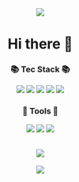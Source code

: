 <div align="center">
<img src="https://capsule-render.vercel.app/api?type=wave&color=auto&height=250&section=header&text=Sanha%20Github!&fontSize=90" />
  <h1>Hi there 👋</h1>
  <h3>📚 Tec Stack 📚</h3>
	<img src="https://img.shields.io/badge/React-61DAFB?style=flat&logo=react&logoColor=white" />
	<img src="https://img.shields.io/badge/HTML5-E34F26?style=flat&logo=HTML5&logoColor=white" />
	<img src="https://img.shields.io/badge/CSS3-1572B6?style=flat&logo=CSS3&logoColor=white" />
	<img src="https://img.shields.io/badge/StyledComponents-DB7093?style=flat&logo=styledcomponents&logoColor=white" />
	<img src="https://img.shields.io/badge/Javascript-F7DF1E?style=flat&logo=javascript&logoColor=white" />
 <h3>🔨 Tools 🔨</h3>
	<img src="https://img.shields.io/badge/VisuaLStudioCode-007ACC?style=flat&logo=VisuaLStudioCode&logoColor=white" />
	<img src="https://img.shields.io/badge/Eclipseide-2C2255?style=flat&logo=Eclipseide&logoColor=white" />
	<img src="https://img.shields.io/badge/GitHub-181717?style=flat&logo=GitHub&logoColor=white" />
  <br>
  <br>

<img src="https://github-readme-stats.vercel.app/api/top-langs/?username=Sanmountain&layout=compact"><br><br>
<img src="https://github-readme-stats.vercel.app/api?username=Sanmountain&show_icons=true">
</div>
